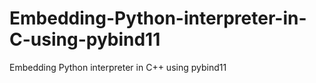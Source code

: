 # Embedding-Python-interpreter-in-C-using-pybind11
Embedding Python interpreter in C++ using pybind11
